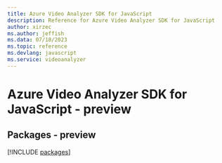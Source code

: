 ```yaml
---
title: Azure Video Analyzer SDK for JavaScript
description: Reference for Azure Video Analyzer SDK for JavaScript
author: xirzec
ms.author: jeffish
ms.data: 07/18/2023
ms.topic: reference
ms.devlang: javascript
ms.service: videoanalyzer
---
```

# Azure Video Analyzer SDK for JavaScript - preview
## Packages - preview
[!INCLUDE [packages](video-analyzer-index.md)]